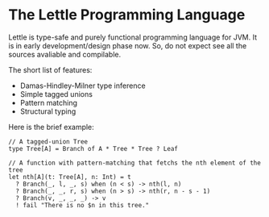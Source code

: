 The Lettle Programming Language
===============================

Lettle is type-safe and purely functional programming language for JVM. It is in early development/design phase now. 
So, do not expect see all the sources avaliable and compilable.

The short list of features:
* Damas-Hindley-Milner type inference
* Simple tagged unions
* Pattern matching
* Structural typing

Here is the brief example:
```
// A tagged-union Tree
type Tree[A] = Branch of A * Tree * Tree ? Leaf

// A function with pattern-matching that fetchs the nth element of the tree
let nth[A](t: Tree[A], n: Int) = t
  ? Branch(_, l, _, s) when (n < s) -> nth(l, n) 
  ? Branch(_, _, r, s) when (n > s) -> nth(r, n - s - 1)
  ? Branch(v, _, _, _) -> v
  ! fail "There is no $n in this tree."
```
